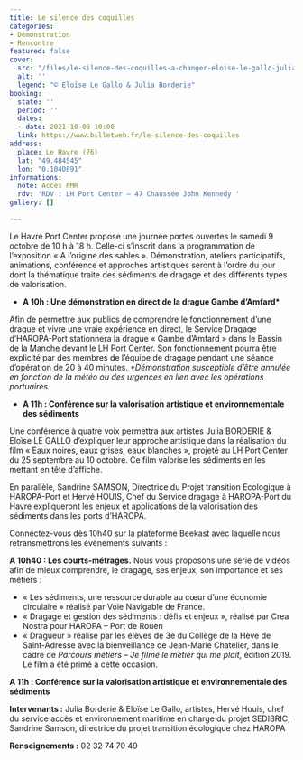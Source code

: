 ```yaml
---
title: Le silence des coquilles
categories:
- Démonstration
- Rencontre
featured: false
cover:
  src: "/files/le-silence-des-coquilles-a-changer-eloise-le-gallo-julia-borderie.jpg"
  alt: ''
  legend: "© Eloïse Le Gallo & Julia Borderie"
booking:
  state: ''
  period: ''
  dates:
  - date: 2021-10-09 10:00
  link: https://www.billetweb.fr/le-silence-des-coquilles
address:
  place: Le Havre (76)
  lat: "49.484545"
  lon: "0.1040891"
informations:
  note: Accès PMR
  rdv: 'RDV : LH Port Center – 47 Chaussée John Kennedy '
gallery: []

---
```

Le Havre Port Center propose une journée portes ouvertes le samedi 9 octobre de 10 h à 18 h. Celle-ci s’inscrit dans la programmation de l’exposition « A l’origine des sables ». Démonstration, ateliers participatifs, animations, conférence et approches artistiques seront à l’ordre du jour dont la thématique traite des sédiments de dragage et des différents types de valorisation.

* __A 10h : Une démonstration en direct de la drague Gambe d’Amfard*__

Afin de permettre aux publics de comprendre le fonctionnement d’une drague et vivre une vraie expérience en direct, le Service Dragage d’HAROPA-Port stationnera la drague « Gambe d’Amfard » dans le Bassin de la Manche devant le LH Port Center. Son fonctionnement pourra être explicité par des membres de l’équipe de dragage pendant une séance d’opération de 20 à 40 minutes. _*Démonstration susceptible d’être annulée en fonction de la météo ou des urgences en lien avec les opérations portuaires._

* **A 11h : Conférence sur la valorisation artistique et environnementale des sédiments**

Une conférence à quatre voix permettra aux artistes Julia BORDERIE & Eloïse LE GALLO d’expliquer leur approche artistique dans la réalisation du film « Eaux noires, eaux grises, eaux blanches », projeté au LH Port Center du 25 septembre au 10 octobre. Ce film valorise les sédiments en les mettant en tête d’affiche.

En parallèle, Sandrine SAMSON, Directrice du Projet transition Ecologique à HAROPA-Port et Hervé HOUIS, Chef du Service dragage à HAROPA-Port du Havre expliqueront les enjeux et applications de la valorisation des sédiments dans les ports d’HAROPA.

Connectez-vous dès 10h40 sur la plateforme Beekast avec laquelle nous retransmettrons les évènements suivants :

**A 10h40 : Les courts-métrages.** Nous vous proposons une série de vidéos afin de mieux comprendre, le dragage, ses enjeux, son importance et ses métiers :

* « Les sédiments, une ressource durable au cœur d’une économie circulaire » réalisé par Voie Navigable de France.
* « Dragage et gestion des sédiments : défis et enjeux », réalisé par Crea Nostra pour HAROPA – Port de Rouen
* « Dragueur » réalisé par les élèves de 3è du Collège de la Hève de Saint-Adresse avec la bienveillance de Jean-Marie Chatelier, dans le cadre de _Parcours métiers – Je filme le métier qui me plait,_ édition 2019. Le film a été primé à cette occasion.

**A 11h : Conférence sur la valorisation artistique et environnementale des sédiments**

**Intervenants :** Julia Borderie & Eloïse Le Gallo, artistes, Hervé Houis, chef du service accès et environnement maritime en charge du projet SEDIBRIC, Sandrine Samson, directrice du projet transition écologique chez HAROPA

**Renseignements :** 02 32 74 70 49